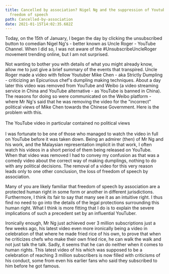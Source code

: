 ```yaml
---
title: Cancelled by association? Nigel Ng and the suppression of Youtuber
  freedom of speech
path: Cancelled-by-association
date: 2021-01-15T14:02:35.682Z
---
```

Today, on the 15th of January, I began the day by clicking the unsubscribed button to comedian Nigel Ng's  - better known as Uncle Roger - YouTube Channel. When I did so, I was not aware of the #UnsubscribeUncleRoger movement trending online, but I am not surprised. 

Not wanting to bother you with details of what you might already know, allow me to just give a brief summary of the events that transpired. Uncle Roger made a video with fellow Youtuber Mike Chen - aka Strictly Dumpling - criticizing an Epicurious chef's dumpling making techniques. About a day later this video was removed from YouTube and Weibo (a video streaming service in China and YouTube alternative - as YouTube is banned in China).  The reasons for doing so were communicated on the Weibo platform - where Mr Ng's said that he was removing the video for the "incorrect" political views of Mike Chen towards the Chinese Government. Here is the problem with this.\
\
The YouTube video in particular contained no political views\
\
I was fortunate to be one of those who managed to watch the video in full on YouTube before it was taken down. Being an admirer (then) of Mr Ng and his work, and the Malaysian representation implicit in that work, I often watch his videos in a short period of them being released on YouTube. When that video was removed I had to convey my confusion as that was a comedy video about the correct way of making dumplings, nothing to do with any political decisions. The removal of a video for this very reason leads only to one other conclusion, the loss of freedom of speech by association.

Many of you are likely familiar that freedom of speech by association are a protected human right in some form or another in different jurisdictions. Furthermore, I think its fair to say that many see it as an intuitive right. I thus find no need to go into the details of the legal protections surrounding this human right. What I think is more fitting that I do is to explain the severe implications of such a precedent set by an influential YouTuber.

Ironically enough, Mr Ng just achieved over 3 million subscriptions just a few weeks ago, his latest video even more ironically being a video in celebration of that where he made fried rice of his own, to prove that when he criticizes chefs who make their own fried rice, he can walk the walk and not just talk the talk. Sadly, it seems that he can do neither when it comes to human rights. This latest video of his which was supposed to be a celebration of reaching 3 million subscribers is now filled with criticisms of his conduct, some from even his earlier fans who said they subscribed to him before he got famous.